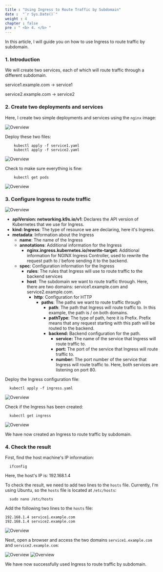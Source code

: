 ```yaml
---
title : "Using Ingress to Route Traffic by Subdomain"
date :  "`r Sys.Date()`" 
weight : 4
chapter : false
pre : " <b> 4. </b> "
---
```


In this article, I will guide you on how to use Ingress to route traffic by subdomain.

### 1. Introduction

We will create two services, each of which will route traffic through a different subdomain.

service1.example.com -> service1

service2.example.com -> service2

### 2. Create two deployments and services

Here, I create two simple deployments and services using the `nginx` image:

![Overview](/images/07.png)

Deploy these two files:

        kubectl apply -f service1.yaml
        kubectl apply -f service2.yaml

![Overview](/images/08.png)

Check to make sure everything is fine:

        kubectl get pods

![Overview](/images/09.png)

### 3. Configure Ingress to route traffic

![Overview](/images/10.png)

- **apiVersion: networking.k9s.io/v1**: Declares the API version of Kubernetes that we use for Ingress.
- **kind: Ingress**: The type of resource we are declaring, here it's Ingress.
- **metadata**: Information about the Ingress
  - **name**: The name of the Ingress
  - **annotations**: Additional information for the Ingress
    - **nginx.ingress.kubernetes.io/rewrite-target**: Additional information for NGINX Ingress Controller, used to rewrite the request path to / before sending it to the backend. 
  - **spec**: Configuration information for the Ingress
    - **rules**: The rules that Ingress will use to route traffic to the backend services 
    - **host**: The subdomain we want to route traffic through. Here, there are two domains: service1.example.com and service2.example.com.
        - **http**: Configuration for HTTP
          - **paths**: The paths we want to route traffic through
            - **path**: The path that Ingress will route traffic to. In this example, the path is / on both domains.
            - **pathType**: The type of path, here it is Prefix. Prefix means that any request starting with this path will be routed to the backend.
            - **backend:** Backend configuration for the path.
              - **service:** The name of the service that Ingress will route traffic to.
              - **port:** The port of the service that Ingress will route traffic to.
              - **number:** The port number of the service that Ingress will route traffic to. Here, both services are listening on port 80.

Deploy the Ingress configuration file:

      kubectl apply -f ingress.yaml

![Overview](/images/11.png)

Check if the Ingress has been created:

      kubectl get ingress

![Overview](/images/12.png)

We have now created an Ingress to route traffic by subdomain.

### 4. Check the result

First, find the host machine's IP information:

      ifconfig

Here, the host's IP is: 192.168.1.4

To check the result, we need to add two lines to the `hosts` file. Currently, I'm using Ubuntu, so the `hosts` file is located at `/etc/hosts`:

      sudo nano /etc/hosts

Add the following two lines to the `hosts` file:

    192.168.1.4 service1.example.com
    192.168.1.4 service2.example.com

![Overview](/images/13.png)

Next, open a browser and access the two domains `service1.example.com` and `service2.example.com`:

![Overview](/images/14.png)
![Overview](/images/15.png)

We have now successfully used Ingress to route traffic by subdomain.
